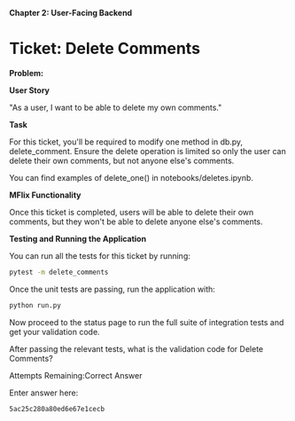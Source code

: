 **Chapter 2: User-Facing Backend**

# Ticket: Delete Comments
**Problem:**

**User Story**

"As a user, I want to be able to delete my own comments."

**Task**

For this ticket, you'll be required to modify one method in db.py, delete_comment. Ensure the delete operation is limited so only the user can delete their own comments, but not anyone else's comments.

You can find examples of delete_one() in notebooks/deletes.ipynb.

**MFlix Functionality**

Once this ticket is completed, users will be able to delete their own comments, but they won't be able to delete anyone else's comments.

**Testing and Running the Application**

You can run all the tests for this ticket by running:

```bash
pytest -m delete_comments
```
Once the unit tests are passing, run the application with:

```bash
python run.py
```
Now proceed to the status page to run the full suite of integration tests and get your validation code.

After passing the relevant tests, what is the validation code for Delete Comments?

Attempts Remaining:Correct Answer

Enter answer here:

    5ac25c280a80ed6e67e1cecb
